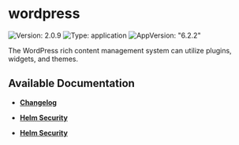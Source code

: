 # wordpress

![Version: 2.0.9](https://img.shields.io/badge/Version-2.0.9-informational?style=flat-square) ![Type: application](https://img.shields.io/badge/Type-application-informational?style=flat-square) ![AppVersion: "6.2.2"](https://img.shields.io/badge/AppVersion-"6.2.2"-informational?style=flat-square)

The WordPress rich content management system can utilize plugins, widgets, and themes.

## Available Documentation

- [**Changelog**](CHANGELOG)

- [**Helm Security**](container-security)

- [**Helm Security**](helm-security)


